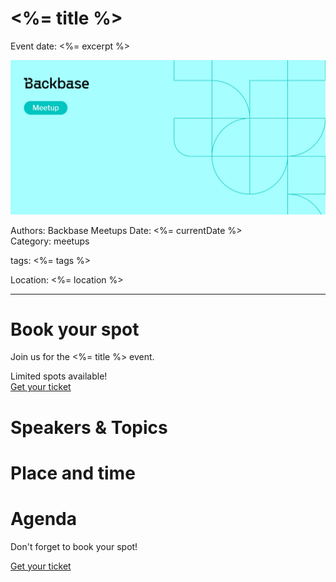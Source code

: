 # <%= title %>

Event date: <%= excerpt %>

![](assets/placeholder.webp)

Authors: Backbase Meetups
Date: <%= currentDate %>  
Category: meetups

tags: <%= tags %>

Location: <%= location %>
 
--- 
  
# Book your spot  
  
Join us for the <%= title %> event.  
  
<!-- vale off -->
Limited spots available!  
[Get your ticket](https://#)  
  
# Speakers & Topics  
  
  
# Place and time  
  
  
# Agenda  
  
  
Don't forget to book your spot!  
  
[Get your ticket](https://#)  
<!-- vale on -->